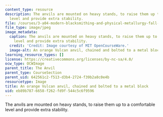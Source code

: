 ```yaml
---
content_type: resource
description: The anvils are mounted on heavy stands, to raise them up to a comfortable
  level and provide extra stability.
file: /courses/3-a04-modern-blacksmithing-and-physical-metallurgy-fall-2008/eb89b7876658f262fd9f544c5c6f9596_006.jpg
file_type: image/jpeg
image_metadata:
  caption: The anvils are mounted on heavy stands, to raise them up to a comfortable
    level and provide extra stability.
  credit: 'Credit: Image courtesy of MIT OpenCourseWare.'
  image-alt: An orange Vulcan anvil, chained and bolted to a metal block.
learning_resource_types: []
license: https://creativecommons.org/licenses/by-nc-sa/4.0/
ocw_type: OCWImage
parent_title: The Anvil
parent_type: CourseSection
parent_uid: 642561c2-f513-d3b4-2724-f39b2a8c0e4b
resourcetype: Image
title: An orange Vulcan anvil, chained and bolted to a metal block
uid: eb89b787-6658-f262-fd9f-544c5c6f9596
---
```

The anvils are mounted on heavy stands, to raise them up to a comfortable level and provide extra stability.
